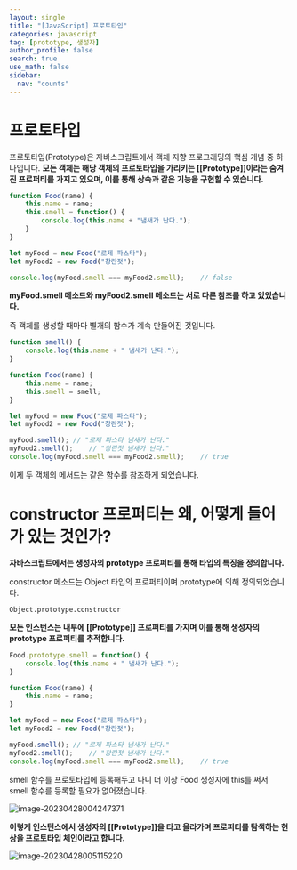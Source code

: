 ```yaml
---
layout: single
title: "[JavaScript] 프로토타입"
categories: javascript
tag: [prototype, 생성자]
author_profile: false
search: true
use_math: false
sidebar:
  nav: "counts"
---
```


# 프로토타입

프로토타입(Prototype)은 자바스크립트에서 객체 지향 프로그래밍의 핵심 개념 중 하나입니다. **모든 객체는 해당 객체의 프로토타입을 가리키는 [[Prototype]]이라는 숨겨진 프로퍼티를 가지고 있으며, 이를 통해 상속과 같은 기능을 구현할 수 있습니다.**

```javascript
function Food(name) {
    this.name = name;
    this.smell = function() {
        console.log(this.name + "냄새가 난다.");
    }
}

let myFood = new Food("로제 파스타");
let myFood2 = new Food("창란젓");

console.log(myFood.smell === myFood2.smell);	// false
```

**myFood.smell 메소드와 myFood2.smell 메소드는 서로 다른 참조를 하고 있었습니다.**

즉 객체를 생성할 때마다 별개의 함수가 계속 만들어진 것입니다.

```javascript
function smell() {
    console.log(this.name + " 냄새가 난다.");
}

function Food(name) {
    this.name = name;
    this.smell = smell;
}

let myFood = new Food("로제 파스타");
let myFood2 = new Food("창란젓");

myFood.smell();	// "로제 파스타 냄새가 난다."
myFood2.smell();	// "창란젓 냄새가 난다."
console.log(myFood.smell === myFood2.smell);	// true
```

이제 두 객체의 메서드는 같은 함수를 참조하게 되었습니다.



# constructor 프로퍼티는 왜, 어떻게 들어가 있는 것인가?

**자바스크립트에서는 생성자의 prototype 프로퍼티를 통해 타입의 특징을 정의합니다.**

constructor 메소드는 Object 타입의 프로퍼티이며 prototype에 의해 정의되었습니다.

`Object.prototype.constructor`

**모든 인스턴스는 내부에 [[Prototype]] 프로퍼티를 가지며 이를 통해 생성자의 prototype 프로퍼티를 추적합니다.**

```javascript
Food.prototype.smell = function() {
    console.log(this.name + " 냄새가 난다.");
}

function Food(name) {
    this.name = name;
}

let myFood = new Food("로제 파스타");
let myFood2 = new Food("창란젓");

myFood.smell();	// "로제 파스타 냄새가 난다."
myFood2.smell();	// "창란젓 냄새가 난다."
console.log(myFood.smell === myFood2.smell);	// true
```

smell 함수를 프로토타입에 등록해두고 나니 더 이상 Food 생성자에 this를 써서 smell 함수를 등록할 필요가 없어졌습니다.

![image-20230428004247371]({{site.url}}/images/2023-04-27-prototype/image-20230428004247371.png)

**이렇게 인스턴스에서 생성자의 [[Prototype]]을 타고 올라가며 프로퍼티를 탐색하는 현상을 프로토타입 체인이라고 합니다.**

![image-20230428005115220]({{site.url}}/images/2023-04-27-prototype/image-20230428005115220.png)
